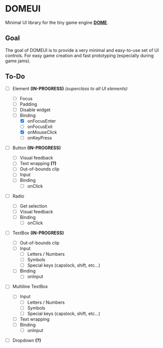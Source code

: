# DOMEUI
Minimal UI library for the tiny game engine **[DOME](https://github.com/domeengine/dome)**.

## Goal
The goal of DOMEUI is to provide a very minimal and easy-to-use set of UI controls.
For easy game creation and fast prototyping (especially during game jams).

## To-Do
- [ ] Element **(IN-PROGRESS)** _(superclass to all UI elements)_
  - [ ] Focus
  - [ ] Padding
  - [ ] Disable widget
  - [ ] Binding
    - [x] onFocusEnter
    - [ ] onFocusExit
    - [x] onMouseClick
    - [ ] onKeyPress
- [ ] Button **(IN-PROGRESS)**
  - [ ] Visual feedback
  - [ ] Text wrapping **(?)**
  - [ ] Out-of-bounds clip
  - [ ] Input
  - [ ] Binding
    - [ ] onClick
- [ ] Radio
  - [ ] Get selection
  - [ ] Visual feedback
  - [ ] Binding
    - [ ] onClick
- [ ] TextBox **(IN-PROGRESS)**
  - [ ] Out-of-bounds clip
  - [ ] Input
    - [ ] Letters / Numbers
    - [ ] Symbols
    - [ ] Special keys (capslock, shift, etc...)
  - [ ] Binding
    - [ ] onInput
- [ ] Multiline TextBox
  - [ ] Input
    - [ ] Letters / Numbers
    - [ ] Symbols
    - [ ] Special keys (capslock, shift, etc...)
  - [ ] Text wrapping
  - [ ] Binding
    - [ ] onInput
- [ ] Dropdown **(?)**

